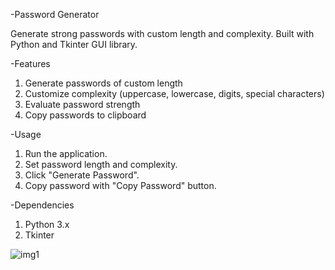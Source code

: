 -Password Generator

Generate strong passwords with custom length and complexity. Built with Python and Tkinter GUI library.

-Features
1. Generate passwords of custom length
2. Customize complexity (uppercase, lowercase, digits, special characters)
3. Evaluate password strength
4. Copy passwords to clipboard
   
-Usage
1. Run the application.
2. Set password length and complexity.
3. Click "Generate Password".
4. Copy password with "Copy Password" button.
   
-Dependencies
1. Python 3.x
2. Tkinter
   
![img1](https://github.com/Sophiya307/Password_Generator/assets/82696714/e7af6cfa-4ffd-4706-b88b-c6fe1a7cdb1d)


